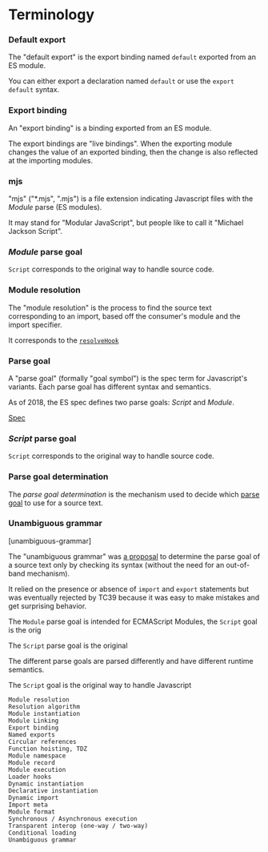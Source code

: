 # Terminology

### Default export
[default-export]: #default-export

The "default export" is the export binding named `default` exported from an ES
module.

You can either export a declaration named `default` or use the
`export default` syntax.

### Export binding
[export-binding]: #export-binding

An "export binding" is a binding exported from an ES module.

The export bindings are "live bindings". When the exporting module changes the
value of an exported binding, then the change is also reflected at the
importing modules.

### mjs

"mjs" ("*.mjs", ".mjs") is a file extension indicating Javascript files with
the _Module_ parse (ES modules).

It may stand for "Modular JavaScript", but people like to call it
"Michael Jackson Script".

### _Module_ parse goal

`Script` corresponds to the original way to handle source code.

### Module resolution
[module-resolution]: #module-resolution

The "module resolution" is the process to find the source text corresponding to
an import, based off the consumer's module and the import specifier.

It corresponds to the [`resolveHook`](https://nodejs.org/docs/latest-v10.x/api/esm.html#esm_resolve_hook)

### Parse goal
[parse-goal]: #parse-goal

A "parse goal" (formally "goal symbol") is the spec term for Javascript's
variants. Each parse goal has different syntax and semantics.

As of 2018, the ES spec defines two parse goals: _Script_ and _Module_.

[Spec](https://www.ecma-international.org/ecma-262/9.0/index.html#sec-ecmascript-language-scripts-and-modules)


### _Script_ parse goal

`Script` corresponds to the original way to handle source code.

### Parse goal determination

The _parse goal determination_ is the mechanism used to decide which [parse goal][parse-goal] to use for a source text.

### Unambiguous grammar
[unambiguous-grammar]


The "unambiguous grammar" was [a proposal](https://github.com/bmeck/UnambiguousJavaScriptGrammar)
to determine the parse goal of a source text only by checking its syntax
(without the need for an out-of-band mechanism).

It relied on the presence or absence of `import` and `export` statements but
was eventually rejected by TC39 because it was easy to make mistakes and get
surprising behavior.




The `Module` parse goal is intended for ECMAScript Modules, the `Script` goal is the orig


The `Script` parse goal is the original 


The different parse goals are parsed differently and have different runtime semantics.



The `Script` goal is the original way to handle Javascript




    Module resolution
    Resolution algorithm
    Module instantiation
    Module Linking
    Export binding
    Named exports
    Circular references
    Function hoisting, TDZ
    Module namespace
    Module record
    Module execution
    Loader hooks
    Dynamic instantiation
    Declarative instantiation
    Dynamic import
    Import meta
    Module format
    Synchronous / Asynchronous execution
    Transparent interop (one-way / two-way)
    Conditional loading
    Unambiguous grammar




